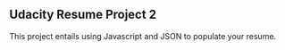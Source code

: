 ## Udacity Resume Project 2

This project entails using Javascript and JSON to populate your resume. 

